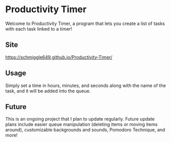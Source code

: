 # Productivity Timer
Welcome to Productivity Timer, a program that lets you create a list of tasks with each task linked to a timer!

## Site
https://schmiggle649.github.io/Productivity-Timer/

## Usage
Simply set a time in hours, minutes, and seconds along with the name of the task, and it will be added into the queue.

## Future
This is an ongoing project that I plan to update regularly.
Future update plans include easier queue manipulation (deleting items or moving items around), customizable backgrounds and sounds, Pomodoro Technique, and more!